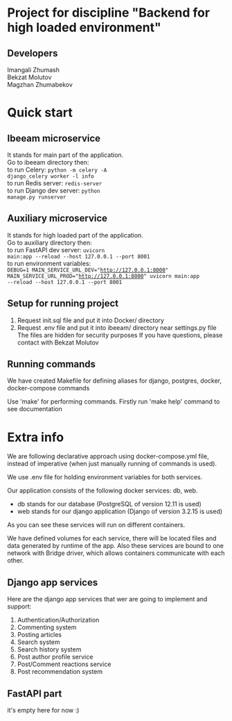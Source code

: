 # Project for discipline "Backend for high loaded environment"
## Developers<br/> 
Imangali Zhumash<br/> Bekzat Molutov<br/> Magzhan Zhumabekov

# Quick start
## Ibeeam microservice
It stands for main part of the application.<br/>
Go to ibeeam directory then:<br/>
to run Celery: <code>python -m celery -A django_celery worker -l info</code><br/>
to run Redis server: <code>redis-server</code><br/>
to run Django dev server: <code>python manage.py runserver</code><br/>

## Auxiliary microservice
It stands for high loaded part of the application.<br/>
Go to auxiliary directory then:<br/>
to run FastAPI dev server: <code>uvicorn main:app --reload --host 127.0.0.1 --port 8001</code><br/>
to run environment variables: <br/>
<code>DEBUG=1 MAIN_SERVICE_URL_DEV="http://127.0.0.1:8000" MAIN_SERVICE_URL_PROD="http://127.0.0.1:8000" uvicorn main:app --reload --host 127.0.0.1 --port 8001</code>

## Setup for running project
1) Request init.sql file and put it into Docker/ directory
2) Request .env file and put it into ibeeam/ directory near settings.py file
The files are hidden for security purposes
If you have questions, please contact with Bekzat Molutov

## Running commands
We have created Makefile for defining aliases for django, postgres, docker, docker-compose commands

Use 'make' for performing commands. Firstly run 'make help' command to see documentation

# Extra info
We are following declarative approach using docker-compose.yml file, instead of imperative (when just manually running of commands is used).

We use .env file for holding environment variables for both services.

Our application consists of the following docker services: db, web. 

- db stands for our database (PostgreSQL of version 12.11 is used)
- web stands for our django application (Django of version 3.2.15 is used)

As you can see these services will run on different containers.

We have defined volumes for each service, there will be located files and data generated by runtime of the app.
Also these services are bound to one network with Bridge driver, which allows containers communicate with each other.

## Django app services
Here are the django app services that wer are going to implement and support:
1) Authentication/Authorization 
2) Commenting system
3) Posting articles
4) Search system
5) Search history system
6) Post author profile service 
7) Post/Comment reactions service
8) Post recommendation system
 
## FastAPI part
it's empty here for now :)